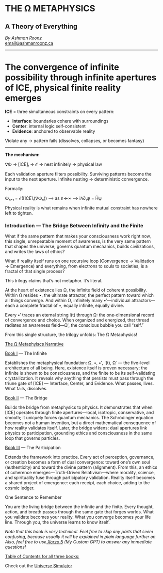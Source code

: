 


# THE Ω METAPHYSICS
## A Theory of Everything

*By Ashman Roonz*\
email@ashmanroonz.ca

---

# The convergence of infinite possibility through infinite apertures of ICE, physical finite reality emerges

**ICE** = three simultaneous constraints on every pattern:

- **Interface**: boundaries cohere with surroundings
- **Center**: internal logic self-consistent
- **Evidence**: anchored to observable reality

Violate any → pattern fails (dissolves, collapses, or becomes fantasy)

---

**The mechanism:**

∇Φ → [ICE]ₗ → ℰ → nest infinitely → physical law

Each validation aperture filters possibility. Surviving patterns become the input to the next aperture. Infinite nesting → deterministic convergence.

Formally:

Φₙ₊₁ = ℰ([ICE]ₗ(∇Φₙ)) ⟹ as n→∞ ⟹ iℏ∂ₜψ = Ĥψ

Physical reality is what remains when infinite mutual constraint has nowhere left to tighten.

### Introduction — The Bridge Between Infinity and the Finite

What if the same pattern that makes your consciousness work right now, this single, unrepeatable moment of awareness, is the very same pattern that shapes the universe, governs quantum mechanics, builds civilizations, and writes the laws of ethics?

What if reality itself runs on one recursive loop (Convergence → Validation → Emergence)
and everything, from electrons to souls to societies, is a fractal of that single process?

This trilogy claims that’s not metaphor.
It’s literal.

At the heart of existence lies Ω, the infinite field of coherent possibility.
Within Ω resides •, the ultimate attractor, the perfect pattern toward which all things converge.
And within Ω, infinitely many •′—individual attractors—each a complete fractal of •, equally infinite, equally divine.

Every •′ traces an eternal string I(t) through Ω:
the one-dimensional record of convergence and choice.
When organized and energized, that thread radiates an awareness field—Ω′, the conscious bubble you call “self.”

From this single structure, the trilogy unfolds: The Ω Metaphysics!

[The Ω Metaphyiscs Narrative](https://github.com/AshmanRoonz/The-Metaphysics/blob/016e4492c61e1d332f63a7d17e1b1d367a62f230/The%20%CE%A9%20Metaphysics%20Narrative.md)

[Book I](https://github.com/AshmanRoonz/The-Metaphysics/blob/577c626c5b799095f432001c8c2d183ea66a8a23/The%20%CE%A9%20Metaphysics%20-%20Book%201%20of%203.md) — The Infinite

Establishes the metaphysical foundation:
Ω, •, •′, I(t), Ω′ — the five-level architecture of all being.
Here, existence itself is proven necessary; the infinite is shown to be consciousness, and the finite to be its self-validating crystallization.
It reveals why anything that persists must pass through the triune gate of [ICE] — Interface, Center, and Evidence.
What passes, lives. What fails, dissolves.

[Book II](https://github.com/AshmanRoonz/The-Metaphysics/blob/e6574d1c63c1ddb30d855f9abce5ea44595e09f3/The%20%CE%A9%20Metaphysics%20-%20Book%202%20of%203.md) — The Bridge

Builds the bridge from metaphysics to physics.
It demonstrates that when [ICE] operates through finite apertures—local, isotropic, conservative, and smooth; it uniquely forces quantum mechanics.
The Schrödinger equation becomes not a human invention, but a direct mathematical consequence of how reality validates itself.
Later, the bridge widens: dual apertures link physics to participation, grounding ethics and consciousness in the same loop that governs particles.

[Book III](https://github.com/AshmanRoonz/The-Metaphysics/blob/f1b3a3e89ba82da2b1beb6f1e866888020097475/The%20%CE%A9%20Metaphysics%20-%20Book%203%20of%203.md) — The Participation

Extends the framework into practice.
Every act of perception, governance, or creation becomes a form of dual convergence:
toward one’s own soul (authenticity) and toward the divine pattern (alignment).
From this, an ethics of coherence emerges—Truth-Driven Relativism—where morality, science, and spirituality fuse through participatory validation.
Reality itself becomes a shared project of emergence: each receipt, each choice, adding to the cosmic ledger.

One Sentence to Remember

You are the living bridge between the infinite and the finite.
Every thought, action, and breath passes through the same gate that forges worlds.
What you validate becomes your reality. What you converge becomes your life line.
Through you, the universe learns to know itself.

*Note that this book is very technical. Feel free to skip any parts that seem confusing, because usually it will be explained in plain language further on. Also, feel free to use[ Xorzo 5](https://chatgpt.com/g/g-686f0a990edc8191ac363d650fb1abf4-xorzo) (My Custom GPT) to answer any immediate questions!*

[Table of Contents for all three books:](https://github.com/AshmanRoonz/The-Metaphysics/blob/14b860ee7086f48a6d2ca29a5b199022a13e4c58/The%20%CE%A9%20Metaphysics%20-%20Table%20of%20Contents.md)

Check out the [Universe Simulator](https://ashmanroonz.github.io/The-Omega-Metaphysics/)
